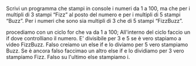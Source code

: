 Scrivi un programma che stampi in console i numeri da 1 a 100,
ma che per i multipli di 3 stampi “Fizz” al posto del numero e per i multipli di 5 stampi “Buzz”.
Per i numeri che sono sia multipli di 3 che di 5 stampi “FizzBuzz”.




procediamo con un ciclo for che va da 1 a 100;
All'interno del ciclo faccio un if dove controlliano il numero. E' divisibile per 3 e 5 se è vero stapiamo a video FizzBuzz.
Falso creiamo un else if e lo diviamo per 5 vero stampiamo Buzz.
Se è ancora falso faccimao un altro else if e lo dividiamo per 3 vero stampiamo Fizz.
Falso su l'ultimo else stampiamo i.
